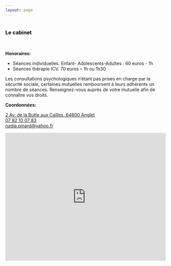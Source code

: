 ```yaml
---
layout: page
---
```

<div class="container-img" id="at-header">
  <img class="image" id="main-img" src="" />
</div>
<div  class="container-article">
<div> 
  <h3 style="color:black;text-align: left">Le cabinet</h3>
  <br />
</div>
<p>
  <b>Honoraires:</b>
</p>
<ul>
  <li>Séances individuelles. Enfant- Adolescents-Adultes : 60 euros - 1h</li>
  <li>Séances thérapie ICV. 70 euros – 1h ou 1h30</li>
</ul>
<p>
  Les consultations psychologiques n’étant pas prises en charge par la sécurité sociale, certaines mutuelles remboursent à leurs adhérents un nombre de séances. Renseignez-vous auprès de votre mutuelle afin de connaître vos droits.
</p> 
<p>
  <b>Coordonnées:</b>
</p>
<p>
  <i class="fas fa-envelope me-3"></i> <a href="https://goo.gl/maps/aZJ84ji8Wbe46cBb8" target="_blank">2 Av. de la Butte aux Cailles, 64600 Anglet</a><br>
  <i class="fas fa-phone me-3"></i> <a href="tel:0782100783">07 82 10 07 83</a><br>
  <i class="fas fa-at me-3"></i> <a href="mailto:nadia.pinard@yahoo.fr">nadia.pinard@yahoo.fr</a>
</p>
<div> 
  <iframe src="https://www.google.com/maps/embed?pb=!1m18!1m12!1m3!1d1765.5425594705666!2d-1.513013216376965!3d43.497985673188154!2m3!1f0!2f0!3f0!3m2!1i1024!2i768!4f13.1!3m3!1m2!1s0xd514024a8abb94b%3A0xf18e20f39094b100!2s2%20Av.%20de%20la%20Butte%20aux%20Cailles%2C%2064600%20Anglet!5e1!3m2!1sfr!2sfr!4v1658174309500!5m2!1sfr!2sfr" width="100%" height="400px" style="border:0;" allowfullscreen="" loading="lazy" referrerpolicy="no-referrer-when-downgrade"></iframe>
</div>

</div>
